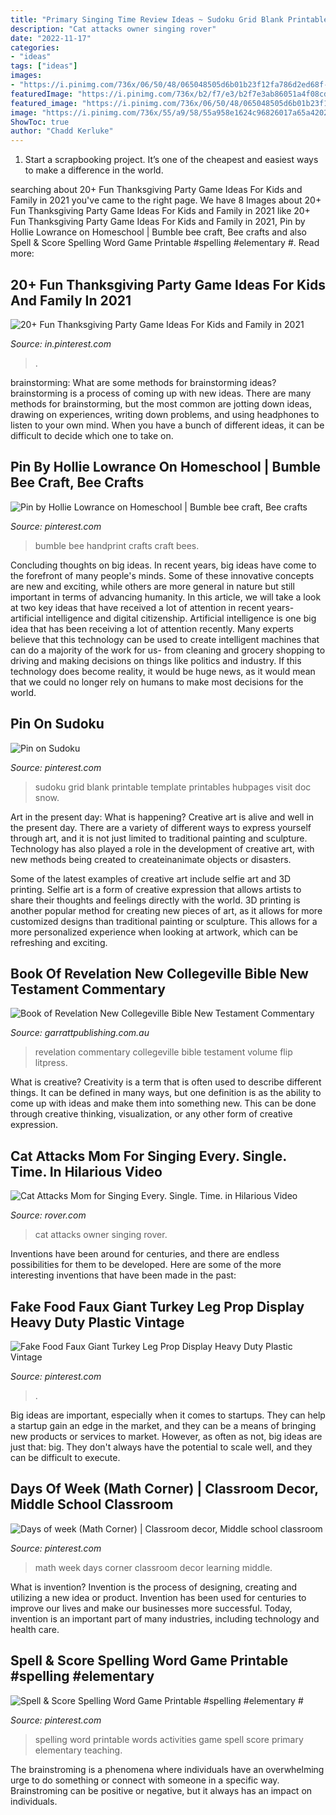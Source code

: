 ```yaml
---
title: "Primary Singing Time Review Ideas ~ Sudoku Grid Blank Printable Template Printables Hubpages Visit Doc Snow"
description: "Cat attacks owner singing rover"
date: "2022-11-17"
categories:
- "ideas"
tags: ["ideas"]
images:
- "https://i.pinimg.com/736x/06/50/48/065048505d6b01b23f12fa786d2ed68f--childcare-activities-bumble-bees.jpg"
featuredImage: "https://i.pinimg.com/736x/b2/f7/e3/b2f7e3ab86051a4f08cd787a92a27dbf.jpg"
featured_image: "https://i.pinimg.com/736x/06/50/48/065048505d6b01b23f12fa786d2ed68f--childcare-activities-bumble-bees.jpg"
image: "https://i.pinimg.com/736x/55/a9/58/55a958e1624c96826017a65a42027197--kids-learning-math.jpg"
ShowToc: true
author: "Chadd Kerluke"
---
```



1. Start a scrapbooking project. It’s one of the cheapest and easiest ways to make a difference in the world.

	

		
searching about 20+ Fun Thanksgiving Party Game Ideas For Kids and Family in 2021 you've came to the right page. We have 8 Images about 20+ Fun Thanksgiving Party Game Ideas For Kids and Family in 2021 like 20+ Fun Thanksgiving Party Game Ideas For Kids and Family in 2021, Pin by Hollie Lowrance on Homeschool | Bumble bee craft, Bee crafts and also Spell &amp; Score Spelling Word Game Printable #spelling #elementary #. Read more:
		
    
## 20+ Fun Thanksgiving Party Game Ideas For Kids And Family In 2021

<img loading=lazy src="https://i.pinimg.com/736x/76/8b/91/768b91cdacbb9bfe0f4f9b4375297c68.jpg" onerror="this.onerror=null;this.src='https://tse2.mm.bing.net/th?id=OIP.HRvuGFhDX1vO05fBifGR2AHaLG&amp;pid=15.1';" alt="20+ Fun Thanksgiving Party Game Ideas For Kids and Family in 2021">

_Source: in.pinterest.com_

>. 

	

brainstorming: What are some methods for brainstorming ideas?
brainstorming is a process of coming up with new ideas. There are many methods for brainstorming, but the most common are jotting down ideas, drawing on experiences, writing down problems, and using headphones to listen to your own mind. When you have a bunch of different ideas, it can be difficult to decide which one to take on.

    
## Pin By Hollie Lowrance On Homeschool | Bumble Bee Craft, Bee Crafts

<img loading=lazy src="https://i.pinimg.com/736x/06/50/48/065048505d6b01b23f12fa786d2ed68f--childcare-activities-bumble-bees.jpg" onerror="this.onerror=null;this.src='https://tse1.mm.bing.net/th?id=OIP.-NavqIImt6q3aeoeGihFoAHaLH&amp;pid=15.1';" alt="Pin by Hollie Lowrance on Homeschool | Bumble bee craft, Bee crafts">

_Source: pinterest.com_

>bumble bee handprint crafts craft bees. 

	

Concluding thoughts on big ideas.
In recent years, big ideas have come to the forefront of many people's minds. Some of these innovative concepts are new and exciting, while others are more general in nature but still important in terms of advancing humanity. In this article, we will take a look at two key ideas that have received a lot of attention in recent years- artificial intelligence and digital citizenship. 
Artificial intelligence is one big idea that has been receiving a lot of attention recently. Many experts believe that this technology can be used to create intelligent machines that can do a majority of the work for us- from cleaning and grocery shopping to driving and making decisions on things like politics and industry. If this technology does become reality, it would be huge news, as it would mean that we could no longer rely on humans to make most decisions for the world.

    
## Pin On Sudoku

<img loading=lazy src="https://i.pinimg.com/736x/b2/f7/e3/b2f7e3ab86051a4f08cd787a92a27dbf.jpg" onerror="this.onerror=null;this.src='https://tse2.mm.bing.net/th?id=OIP.VowMUFvS-To4Ue0yNQdGtAAAAA&amp;pid=15.1';" alt="Pin on Sudoku">

_Source: pinterest.com_

>sudoku grid blank printable template printables hubpages visit doc snow. 

	

Art in the present day: What is happening?
Creative art is alive and well in the present day. There are a variety of different ways to express yourself through art, and it is not just limited to traditional painting and sculpture. Technology has also played a role in the development of creative art, with new methods being created to createinanimate objects or disasters. 

Some of the latest examples of creative art include selfie art and 3D printing. Selfie art is a form of creative expression that allows artists to share their thoughts and feelings directly with the world. 3D printing is another popular method for creating new pieces of art, as it allows for more customized designs than traditional painting or sculpture. This allows for a more personalized experience when looking at artwork, which can be refreshing and exciting.

    
## Book Of Revelation New Collegeville Bible New Testament Commentary

<img loading=lazy src="http://garrattpublishing.com.au/uploaded/thumbnails/db_file_img_11765_480xauto.jpg" onerror="this.onerror=null;this.src='https://tse3.mm.bing.net/th?id=OIP.4DLjQuF8dzZQ2fv1cSKXAAAAAA&amp;pid=15.1';" alt="Book of Revelation New Collegeville Bible New Testament Commentary">

_Source: garrattpublishing.com.au_

>revelation commentary collegeville bible testament volume flip litpress. 

	

What is creative?
Creativity is a term that is often used to describe different things. It can be defined in many ways, but one definition is as the ability to come up with ideas and make them into something new. This can be done through creative thinking, visualization, or any other form of creative expression.

    
## Cat Attacks Mom For Singing Every. Single. Time. In Hilarious Video

<img loading=lazy src="https://www.rover.com/blog/wp-content/uploads/2019/03/xnzmjzh3tsi.jpg" onerror="this.onerror=null;this.src='https://tse4.mm.bing.net/th?id=OIP.ynmZG-PCBdQ3zULlRZl6AQHaEK&amp;pid=15.1';" alt="Cat Attacks Mom for Singing Every. Single. Time. in Hilarious Video">

_Source: rover.com_

>cat attacks owner singing rover. 

	

Inventions have been around for centuries, and there are endless possibilities for them to be developed. Here are some of the more interesting inventions that have been made in the past:

    
## Fake Food Faux Giant Turkey Leg Prop Display Heavy Duty Plastic Vintage

<img loading=lazy src="https://i.pinimg.com/736x/49/05/98/4905986baabfe9dea9387ad4744b66b1--turkey-legs-fake-food.jpg" onerror="this.onerror=null;this.src='https://tse4.mm.bing.net/th?id=OIP.oi86dPZFsVEzQBp2904IXQHaL8&amp;pid=15.1';" alt="Fake Food Faux Giant Turkey Leg Prop Display Heavy Duty Plastic Vintage">

_Source: pinterest.com_

>. 

	

Big ideas are important, especially when it comes to startups. They can help a startup gain an edge in the market, and they can be a means of bringing new products or services to market. However, as often as not, big ideas are just that: big. They don't always have the potential to scale well, and they can be difficult to execute.

    
## Days Of Week (Math Corner) | Classroom Decor, Middle School Classroom

<img loading=lazy src="https://i.pinimg.com/736x/55/a9/58/55a958e1624c96826017a65a42027197--kids-learning-math.jpg" onerror="this.onerror=null;this.src='https://tse2.mm.bing.net/th?id=OIP.XONYjfllYcLAsfKqLjjIoQHaJ6&amp;pid=15.1';" alt="Days of week (Math Corner) | Classroom decor, Middle school classroom">

_Source: pinterest.com_

>math week days corner classroom decor learning middle. 

	

What is invention?
Invention is the process of designing, creating and utilizing a new idea or product. Invention has been used for centuries to improve our lives and make our businesses more successful. Today, invention is an important part of many industries, including technology and health care.

    
## Spell &amp; Score Spelling Word Game Printable #spelling #elementary #

<img loading=lazy src="https://i.pinimg.com/736x/26/40/0d/26400db6d7bc76ba62e4d9c81b69e58f.jpg" onerror="this.onerror=null;this.src='https://tse4.mm.bing.net/th?id=OIP._W5WskGiRoAlLEmGKowV1gHaLQ&amp;pid=15.1';" alt="Spell &amp; Score Spelling Word Game Printable #spelling #elementary #">

_Source: pinterest.com_

>spelling word printable words activities game spell score primary elementary teaching. 

	

The brainstroming is a phenomena where individuals have an overwhelming urge to do something or connect with someone in a specific way. Brainstroming can be positive or negative, but it always has an impact on individuals.

